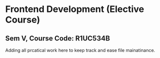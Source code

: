 # Frontend Development (Elective Course)
## Sem V, Course Code: R1UC534B
Adding all prcatical work here to keep track and ease file mainatinance. 
